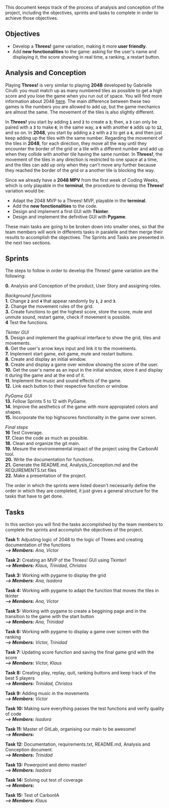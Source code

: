 This document keeps track of the process of analysis and conception of the project, including the objectives, sprints and tasks to complete in order to achieve those objectives.

## Objectives
- Develop a **Threes!** game variation, making it more **user friendly**.
- Add **new fonctionalities** to the game: asking for the user's name and displaying it, the score showing in real time, a ranking, a restart button.

## Analysis and Conception

Playing **Threes!** is very similar to playing **2048** developed by Gabrielle Cirulli: you must match up as many numbered tiles as possible to get a high score and you lose the game when you run out of space. You will find more information about 2048 [here](https://en.wikipedia.org/wiki/2048_(video_game)). The main difference between these two games is the numbers you are allowed to add up, but the game mechanics are almost the same. The movement of the tiles is also slightly different.   

In **Threes!** you start by adding **`1`** and **`2`** to create a **`3`**; then, a **`3`** can only be paired with a **`3`** to make **`6`**; in the same way, a **`6`** with another **`6`** adds up to **`12`**, and so on. In **2048**, you start by adding a **`2`** with a **`2`** to get a **`4`**, and then just keep adding up the tiles with the same number. Regarding the movement of the tiles in **2048**, for each direction, they move all the way until they encounter the border of the grid or a tile with a different number and add up when they collide with another tile having the same number. In **Threes!**, the movement of the tiles in any direction is restricted to one space at a time, and the tiles can add up only when they can't move any further because they reached the border of the grid or a another tile is blocking the way.

Since we already have a **2048 MPV** from the first week of Coding Weeks, which is only playable in the **terminal**, the procedure to develop the **Threes!** variation would be:  

- Adapt the 2048 MVP to a Threes! MVP, playable in the **terminal**.  
- Add the **new fonctionalities** to the code.
- Design and implement a first GUI with **Tkinter**.
- Design and implement the definitive GUI with **Pygame**.  

These main tasks are going to be broken down into smaller ones, so that the team members will work in differents tasks in paralelle and then merge their results to accomplish the objectives. The Sprints and Tasks are presented in the next two sections.

## Sprints

The steps to follow in order to develop the Threes! game variation are the following:  
  
**0.** Analysis and Conception of the product, User Story and assigning roles.   
  
*Background functions*  
**1.** Change **`2`** and **`4`** that appear randomly by **`1`**, **`2`** and **`3`**.  
**2.** Change the movement rules of the grid.  
**3.** Create functions to get the highest score, store the score, mute and unmute sound, restart game, check if movement is possible.  
**4** Test the functions.  
  
*Tkinter GUI*  
**5.** Design and implement the graphical interface to show the grid, tiles and movements.   
**6.** Get the user's arrow keys input and link it to the movements.  
**7.** Implement start game, exit game, mute and restart buttons.  
**8.** Create and display an initial window.  
**9.** Create and display a game over window showing the score of the user.  
**10.** Get the user's name as an input in the initial window, store it and display it during the game and at the end of it.  
**11.** Implement the music and sound effects of the game.  
**12.** Link each button to their respective function or window.  
  
*PyGame GUI*  
**13.** Follow Sprints 5 to 12 with PyGame.  
**14.** Improve the aesthetics of the game with more appropiated colors and shapes.  
**15.** Incorporate the top highscores fonctionality in the game over screen.  
  
*Final steps*  
**16** Test Coverage.  
**17.** Clean the code as much as possible.  
**18.** Clean and organize the git main.  
**19.** Mesure the environnemental impact of the project using the CarbonAI tool.  
**20.** Write the documentation for functions.  
**21.** Generate the README.md, Analysis_Conception.md and the REQUIREMENTS.txt files  
**22.** Make a presentation of the project.  
  
The order in which the sprints were listed doesn't necessarily define the order in which they are completed, it just gives a general structure for the tasks that have to get done.  
   
## Tasks
In this section you will find the tasks accomplished by the team members to complete the sprints and accomplish the objectives of the project.  

**Task 1:** Adjusting logic of 2048 to the logic of Threes and creating documentation of the functions  
***--> Members:** Ana, Victor*

**Task 2:** Creating an MVP of the Threes! GUI using Tkinter!  
***--> Members:** Klaus, Trinidad, Christos*

**Task 3:** Working with pygame to display the grid  
***--> Members:** Ana, Isadora*

**Task 4:** Working with pygame to adapt the function that moves the tiles in tkinter  
***--> Members:** Ana, Victor*

**Task 5:** Working with pygame to create a beggining page and in the transition to the game with the start button  
***--> Members:** Ana, Trinidad*

**Task 6:** Working with pygame to display a game over screen with the ranking  
***--> Members:** Victor, Trinidad*

**Task 7:** Updating score function and saving the final game grid with the score  
***--> Members:** Victor, Klaus*

**Task 8:** Creating play, replay, quit, ranking buttons and keep track of the best 5 players  
***--> Members:** Trinidad, Christos*

**Task 9:** Adding music in the movements   
***--> Members:** Victor*

**Task 10:** Making sure everything passes the test functions and verify quality of code  
***--> Members:** Isadora*

**Task 11:** Master of GitLab, organising our main to be awesome!  
***--> Members:***

**Task 12:** Documentation, requirements.txt, README.md, Analysis and Conception document.  
***--> Members:** Trinidad*

**Task 13:** Powerpoint and demo master!  
***--> Members:** Isadora*

**Task 14:** Solving out test of coverage  
***--> Members:***

**Task 15:** Test of CarbonIA  
***--> Members:** Klaus*